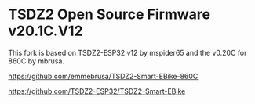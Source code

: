 # TSDZ2 Open Source Firmware v20.1C.V12

This fork is based on TSDZ2-ESP32 v12 by mspider65 and the v0.20C for 860C by mbrusa. 

https://github.com/emmebrusa/TSDZ2-Smart-EBike-860C

https://github.com/TSDZ2-ESP32/TSDZ2-Smart-EBike

